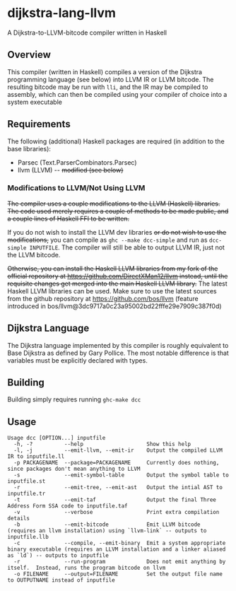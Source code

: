 dijkstra-lang-llvm
==================

A Dijkstra-to-LLVM-bitcode compiler written in Haskell

Overview
--------

This compiler (written in Haskell) compiles a version of the Dijkstra programming language (see below) into
LLVM IR or LLVM bitcode.  The resulting bitcode may be run with `lli`, and the IR may be
compiled to assembly, which can then be compiled using your compiler of choice into a system
executable

Requirements
------------

The following (additional) Haskell packages are required (in addition to the base libraries):

* Parsec (Text.ParserCombinators.Parsec) 
* llvm (LLVM) -- ~~modified (see below)~~

### Modifications to LLVM/Not Using LLVM ###

~~The compiler uses a couple modifications to the LLVM (Haskell) libraries.  The code used merely 
requires a couple of methods to be made public, and a couple lines of Haskell FFI to be written.~~

If you do not wish to install the LLVM dev libraries ~~or do not wish to use the modifications,~~
you can compile as `ghc --make dcc-simple` and run as `dcc-simple INPUTFILE`.  The compiler 
will still be able to output LLVM IR, just not the LLVM bitcode.

~~Otherwise, you can install the Haskell LLVM libraries from my fork of the official repository
at https://github.com/DirectXMan12/llvm instead, until the requisite changes get merged into
the main Haskell LLVM library.~~  The latest Haskell LLVM libraries can be used.  Make sure to use
the latest sources from the github repository at https://github.com/bos/llvm (feature introduced in 
bos/llvm@3dc9717a0c23a95002bd22fffe29e7909c387f0d)


Dijkstra Language
-----------------

The Dijkstra language implemented by this compiler is roughly equivalent to Base Dijkstra as
defined by Gary Pollice.  The most notable difference is that variables must be explicitly
declared with types.

Building
--------

Building simply requires running `ghc-make dcc`

Usage
-----

    Usage dcc [OPTION...] inputfile
      -h, -?          --help                    Show this help
      -l, -j          --emit-llvm, --emit-ir    Output the compiled LLVM IR to inputfile.ll
      -p PACKAGENAME  --package=PACKAGENAME     Currently does nothing, since packages don't mean anything to LLVM
      -s              --emit-symbol-table       Output the symbol table to inputfile.st
      -r              --emit-tree, --emit-ast   Output the intial AST to inputfile.tr
      -t              --emit-taf                Output the final Three Address Form SSA code to inputfile.taf
      -v              --verbose                 Print extra compilation details
      -b              --emit-bitcode            Emit LLVM bitcode (requires an llvm installation) using `llvm-link` -- outputs to inputfile.llb
      -c              --compile, --emit-binary  Emit a system appropriate binary executable (requires an LLVM installation and a linker aliased as `ld`) -- outputs to inputfile
      -r              --run-program             Does not emit anything by itself.  Instead, runs the program bitcode on llvm
      -o FILENAME     --output=FILENAME         Set the output file name to OUTPUTNAME instead of inputfile



